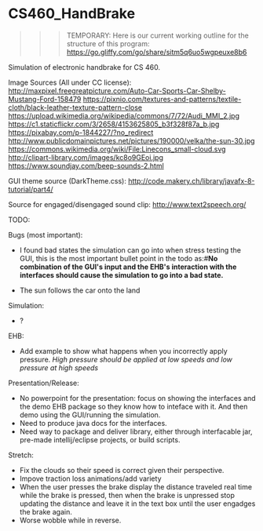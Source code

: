 # CS460_HandBrake

>>> TEMPORARY: Here is our current working outline for the structure of this program:
        https://go.gliffy.com/go/share/sitm5q6uo5wgpeuxe8b6

Simulation of electronic handbrake for CS 460.


Image Sources (All under CC license):
http://maxpixel.freegreatpicture.com/Auto-Car-Sports-Car-Shelby-Mustang-Ford-158479
https://pixnio.com/textures-and-patterns/textile-cloth/black-leather-texture-pattern-close
https://upload.wikimedia.org/wikipedia/commons/7/72/Audi_MMI_2.jpg
https://c1.staticflickr.com/3/2658/4153625805_b3f328f87a_b.jpg
https://pixabay.com/p-1844227/?no_redirect
http://www.publicdomainpictures.net/pictures/190000/velka/the-sun-30.jpg
https://commons.wikimedia.org/wiki/File:Linecons_small-cloud.svg
http://clipart-library.com/images/kc8o9GEoi.jpg
https://www.soundjay.com/beep-sounds-2.html

GUI theme source (DarkTheme.css):
http://code.makery.ch/library/javafx-8-tutorial/part4/

Source for engaged/disengaged sound clip: http://www.text2speech.org/

TODO:

Bugs (most important):
* I found bad states the simulation can go into when stress testing the GUI, this is the most important bullet point
in the todo as:#**No combination of the GUI's input and the EHB's interaction with the interfaces should cause the simulation
to go into a bad state.**

* The sun follows the car onto the land 


Simulation:
* ? 

EHB:
* Add example to show what happens when you incorrectly apply pressure. *High pressure should be applied at low speeds and low pressure at high speeds* 


Presentation/Release:
* No powerpoint for the presentation: focus on showing the interfaces and the demo EHB package so they know how to 
inteface with it. And then demo using the GUI/running the simulation. 
* Need to produce java docs for the interfaces.
* Need way to package and deliver library, either through interfacable jar, pre-made intellij/eclipse projects, or build scripts.

Stretch:
* Fix the clouds so their speed is correct given their perspective. 
* Impove traction loss animations/add variety
* When the user presses the brake display the distance traveled real time while the brake is pressed, then when the
brake is unpressed stop updating the distance and leave it in the text box until the user engadges the brake again. 
* Worse wobble while in reverse. 




